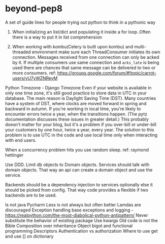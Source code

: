 # beyond-pep8
A set of guide lines for people trying out python to think in a pythonic way


1. When initializing an list/dict and populating it inside a for loop..Often there is a way to put it in list comprehension

2. When working with kombu(Celery is built upon kombu) and multi-threaded environment make sure each ThreadConsumer initiates its own connection. Messages received from one connection can only be acked by it. If multiple consumers use same connection and `acks_late` is being used there are chances that same message can be delivered to two or more consumers.
 ref: https://groups.google.com/forum/#!topic/carrot-users/yU7yWZNReyM
 
 

Python Timezone - Django Timezone
Even if your website is available in only one time zone, it's still good practice to store data in UTC in your database. The main reason is Daylight Saving Time (DST). Many countries have a system of DST, where clocks are moved forward in spring and backward in autumn. If you're working in local time, you're likely to encounter errors twice a year, when the transitions happen. (The pytz documentation discusses these issues in greater detail.) This probably doesn't matter for your blog, but it's a problem if you over-bill or under-bill your customers by one hour, twice a year, every year. The solution to this problem is to use UTC in the code and use local time only when interacting with end users.


When a concurrency problem hits you use random sleep. ref: raymond hettinger

Use DDD. Limit db objects to Domain objects. Services should talk with domain objects. That way an api can create a domain object and use the service.

Backends should be a dependency injection to services optionally else it should be picked from config. That way code provides a flexible if two backends are to be used.


Is not java
Pycharm
Less is not always but often better
Lamdas are discouraged
Exception handling base exceptions and logging - https://realpython.com/the-most-diabolical-python-antipattern/
Never substitute the behavior of existing package
Use kwargs
Old code is not the Bible
Composition over inheritance
Object bigot and functional programming
Descriptors
Authentication vs authorization
Where to use get and use [] on dictionary 
